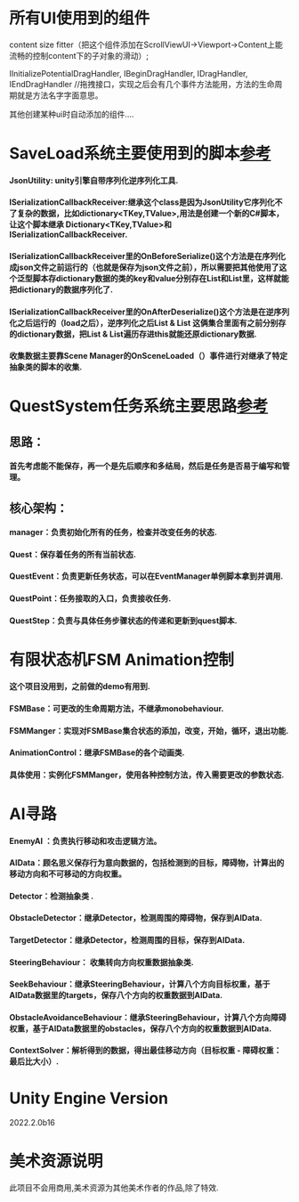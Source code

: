 # 所有UI使用到的组件
content size fitter（把这个组件添加在ScrollViewUI->Viewport->Content上能流畅的控制content下的子对象的滑动）;

IInitializePotentialDragHandler, IBeginDragHandler, IDragHandler, IEndDragHandler //拖拽接口，实现之后会有几个事件方法能用，方法的生命周期就是方法名字字面意思。

其他创建某种ui时自动添加的组件....

# SaveLoad系统主要使用到的脚本[参考](https://github.com/shapedbyrainstudios/save-load-system"保存系统")
#### JsonUtility: unity引擎自带序列化逆序列化工具.

#### ISerializationCallbackReceiver:继承这个class是因为JsonUtility它序列化不了复杂的数据，比如dictionary<TKey,TValue>,用法是创建一个新的C#脚本，让这个脚本继承 Dictionary<TKey,TValue>和 ISerializationCallbackReceiver.

#### ISerializationCallbackReceiver里的OnBeforeSerialize()这个方法是在序列化成json文件之前运行的（也就是保存为json文件之前），所以需要把其他使用了这个泛型脚本存dictionary数据的类的key和value分别存在List<Key>和List<Value>里，这样就能把dictionary的数据序列化了.

#### ISerializationCallbackReceiver里的OnAfterDeserialize()这个方法是在逆序列化之后运行的（load之后），逆序列化之后List<Key> & List<Value> 这俩集合里面有之前分别存的dictionary数据，把List<Key> & List<Value>遍历存进this就能还原dictionary数据.

#### 收集数据主要靠Scene Manager的OnSceneLoaded（）事件进行对继承了特定抽象类的脚本的收集.

# QuestSystem任务系统主要思路[参考](https://github.com/shapedbyrainstudios/quest-system"任务系统")
## 思路：
#### 首先考虑能不能保存，再一个是先后顺序和多结局，然后是任务是否易于编写和管理。
## 核心架构：
#### manager：负责初始化所有的任务，检查并改变任务的状态.
#### Quest：保存着任务的所有当前状态.
#### QuestEvent：负责更新任务状态，可以在EventManager单例脚本拿到并调用.
#### QuestPoint：任务接取的入口，负责接收任务.
#### QuestStep：负责与具体任务步骤状态的传递和更新到quest脚本.

# 有限状态机FSM Animation控制

#### 这个项目没用到，之前做的demo有用到.
#### FSMBase：可更改的生命周期方法，不继承monobehaviour.
#### FSMManger：实现对FSMBase集合状态的添加，改变，开始，循环，退出功能.
#### AnimationControl：继承FSMBase的各个动画类.
#### 具体使用：实例化FSMManger，使用各种控制方法，传入需要更改的参数状态.

# AI寻路
#### EnemyAI ：负责执行移动和攻击逻辑方法。
#### AIData：顾名思义保存行为意向数据的，包括检测到的目标，障碍物，计算出的移动方向和不可移动的方向权重。

#### Detector：检测抽象类 .
#### ObstacleDetector：继承Detector，检测周围的障碍物，保存到AIData.
#### TargetDetector：继承Detector，检测周围的目标，保存到AIData.

#### SteeringBehaviour： 收集转向方向权重数据抽象类.
#### SeekBehaviour：继承SteeringBehaviour，计算八个方向目标权重，基于AIData数据里的targets，保存八个方向的权重数据到AIData.
#### ObstacleAvoidanceBehaviour：继承SteeringBehaviour，计算八个方向障碍权重，基于AIData数据里的obstacles，保存八个方向的权重数据到AIData.

#### ContextSolver：解析得到的数据，得出最佳移动方向（目标权重 - 障碍权重： 最后比大小）.
# Unity Engine Version
2022.2.0b16
# 美术资源说明
此项目不会用商用,美术资源为其他美术作者的作品,除了特效.
